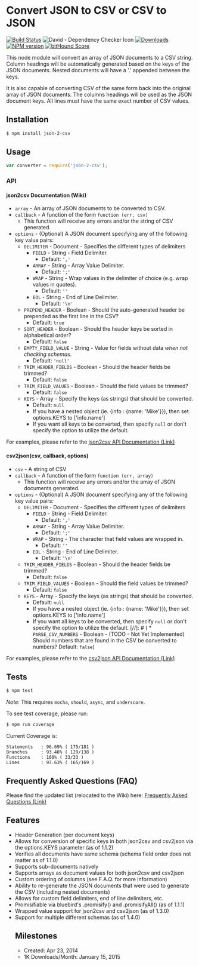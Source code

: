 # Convert JSON to CSV or CSV to JSON

[![Build Status](https://travis-ci.org/mrodrig/json-2-csv.svg?branch=master)](https://travis-ci.org/mrodrig/json-2-csv)
![David - Dependency Checker Icon](https://david-dm.org/mrodrig/json-2-csv.png "json-2-csv Dependency Status")
[![Downloads](http://img.shields.io/npm/dm/json-2-csv.svg)](https://www.npmjs.org/package/json-2-csv)
[![NPM version](https://img.shields.io/npm/v/json-2-csv.svg)](https://www.npmjs.org/package/json-2-csv)
[![bitHound Score](https://www.bithound.io/github/mrodrig/json-2-csv/badges/score.svg)](https://www.bithound.io/github/mrodrig/json-2-csv)

This node module will convert an array of JSON documents to a CSV string.
Column headings will be automatically generated based on the keys of the JSON documents. Nested documents will have a '.' appended between the keys.

It is also capable of converting CSV of the same form back into the original array of JSON documents.
The columns headings will be used as the JSON document keys.  All lines must have the same exact number of CSV values.

## Installation

```bash
$ npm install json-2-csv
```

## Usage

```javascript
var converter = require('json-2-csv');
```

### API

#### json2csv Documentation (Wiki)

* `array` - An array of JSON documents to be converted to CSV.
* `callback` - A function of the form `function (err, csv)`
  * This function will receive any errors and/or the string of CSV generated.
* `options` - (Optional) A JSON document specifying any of the following key value pairs:
  * `DELIMITER` - Document - Specifies the different types of delimiters
    * `FIELD` - String - Field Delimiter. 
      * Default: `','`
    * `ARRAY` - String - Array Value Delimiter. 
      * Default: `';'`
    * `WRAP` - String - Wrap values in the delimiter of choice (e.g. wrap values in quotes). 
      * Default: `''`
    * `EOL` - String - End of Line Delimiter. 
      * Default: `'\n'`
  * `PREPEND_HEADER` - Boolean - Should the auto-generated header be prepended as the first line in the CSV?
    * Default: `true`
  * `SORT_HEADER` - Boolean - Should the header keys be sorted in alphabetical order? 
    * Default: `false`
  * `EMPTY_FIELD_VALUE` - String - Value for fields without data _when not checking schemas_.
    * Default: `'null'`
  * `TRIM_HEADER_FIELDS` - Boolean - Should the header fields be trimmed? 
    * Default: `false`
  * `TRIM_FIELD_VALUES` - Boolean - Should the field values be trimmed? 
    * Default: `false`
  * `KEYS` - Array - Specify the keys (as strings) that should be converted. 
    * Default: `null`
    * If you have a nested object (ie. {info : {name: 'Mike'}}), then set options.KEYS to ['info.name']
    * If you want all keys to be converted, then specify ```null``` or don't specify the option to utilize the default.

For examples, please refer to the [json2csv API Documentation (Link)](https://github.com/mrodrig/json-2-csv/wiki/json2csv-Documentation)

#### csv2json(csv, callback, options)

* `csv` - A string of CSV
* `callback` - A function of the form `function (err, array)`
  * This function will receive any errors and/or the array of JSON documents generated.
* `options` - (Optional) A JSON document specifying any of the following key value pairs:
  * `DELIMITER` - Document - Specifies the different types of delimiters
    * `FIELD` - String - Field Delimiter. 
      * Default: `','`
    * `ARRAY` - String - Array Value Delimiter. 
      * Default: `';'`
    * `WRAP` - String - The character that field values are wrapped in. 
      * Default: `''`
    * `EOL` - String - End of Line Delimiter. 
      * Default: `'\n'`
  * `TRIM_HEADER_FIELDS` - Boolean - Should the header fields be trimmed? 
    * Default: `false`
  * `TRIM_FIELD_VALUES` - Boolean - Should the field values be trimmed? 
    * Default: `false`
  * `KEYS` - Array - Specify the keys (as strings) that should be converted. 
    * Default: `null`
    * If you have a nested object (ie. {info : {name: 'Mike'}}), then set options.KEYS to ['info.name']
    * If you want all keys to be converted, then specify `null` or don't specify the option to utilize the default.
[//]: # (  * `PARSE_CSV_NUMBERS` - Boolean - (TODO - Not Yet Implemented) Should numbers that are found in the CSV be converted to numbers? Default: `false`)

For examples, please refer to the [csv2json API Documentation (Link)](https://github.com/mrodrig/json-2-csv/wiki/csv2json-Documentation)

## Tests

```bash
$ npm test
```

_Note_: This requires `mocha`, `should`, `async`, and `underscore`.

To see test coverage, please run:
```bash
$ npm run coverage
```

Current Coverage is:
```
Statements   : 96.69% ( 175/181 )
Branches     : 93.48% ( 129/138 )
Functions    : 100% ( 33/33 )
Lines        : 97.63% ( 165/169 )
```

## Frequently Asked Questions (FAQ)
Please find the updated list (relocated to the Wiki) here: [Frequently Asked Questions (Link)](https://github.com/mrodrig/json-2-csv/wiki/FAQ)

## Features
- Header Generation (per document keys)
- Allows for conversion of specific keys in both json2csv and csv2json via the options.KEYS parameter (as of 1.1.2)
- Verifies all documents have same schema (schema field order does not matter as of 1.1.0)
- Supports sub-documents natively
- Supports arrays as document values for both json2csv and csv2json
- Custom ordering of columns (see F.A.Q. for more information)
- Ability to re-generate the JSON documents that were used to generate the CSV (including nested documents)
- Allows for custom field delimiters, end of line delimiters, etc.
- Promisifiable via bluebird's .promisify(<function>) and .promisifyAll(<object>) (as of 1.1.1)
- Wrapped value support for json2csv and csv2json (as of 1.3.0)
- Support for multiple different schemas (as of 1.4.0)

## Milestones
 - Created: Apr 23, 2014
 - 1K Downloads/Month: January 15, 2015
